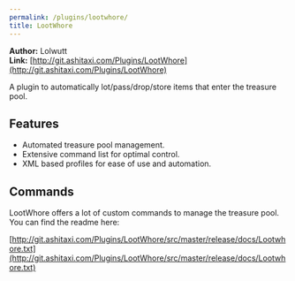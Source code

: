 ```yaml
---
permalink: /plugins/lootwhore/
title: LootWhore
---
```


**Author:** Lolwutt<br/>
**Link:** [http://git.ashitaxi.com/Plugins/LootWhore](http://git.ashitaxi.com/Plugins/LootWhore)

A plugin to automatically lot/pass/drop/store items that enter the treasure pool.

## Features

  * Automated treasure pool management.
  * Extensive command list for optimal control.
  * XML based profiles for ease of use and automation.

## Commands

LootWhore offers a lot of custom commands to manage the treasure pool. You can find the readme here:

[http://git.ashitaxi.com/Plugins/LootWhore/src/master/release/docs/Lootwhore.txt](http://git.ashitaxi.com/Plugins/LootWhore/src/master/release/docs/Lootwhore.txt)